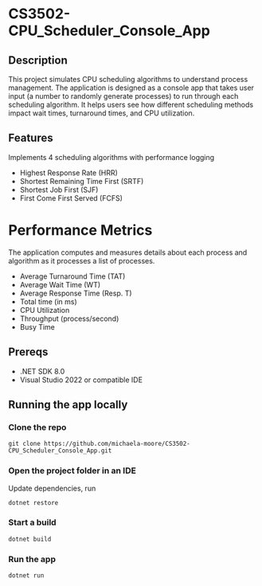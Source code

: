 ﻿# CS3502-CPU_Scheduler_Console_App
## Description
This project simulates CPU scheduling algorithms to understand process management. The application is designed as a console app that takes user input (a number to randomly generate processes) to run through each scheduling algorithm. It helps users see how different scheduling methods impact wait times, turnaround times, and CPU utilization.

## Features
Implements 4 scheduling algorithms with performance logging
- Highest Response Rate (HRR)
- Shortest Remaining Time First (SRTF)
- Shortest Job First (SJF)
- First Come First Served (FCFS)

# Performance Metrics 
The application computes and measures details about each process and algorithm as it processes a list of processes.

- Average Turnaround Time (TAT)
- Average Wait Time  (WT)
- Average Response Time (Resp. T)
- Total time (in ms)
- CPU Utilization
- Throughput (process/second)
- Busy Time


## Prereqs
- .NET SDK 8.0
- Visual Studio 2022 or compatible IDE

## Running the app locally 

### Clone the repo

`git clone https://github.com/michaela-moore/CS3502-CPU_Scheduler_Console_App.git`

### Open the project folder in an IDE

Update dependencies, run

`dotnet restore`

### Start a build

`dotnet build`

### Run the app

`dotnet run`
  
